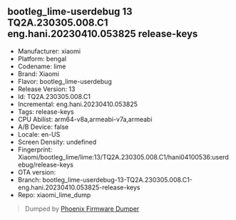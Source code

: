 ## bootleg_lime-userdebug 13 TQ2A.230305.008.C1 eng.hani.20230410.053825 release-keys
- Manufacturer: xiaomi
- Platform: bengal
- Codename: lime
- Brand: Xiaomi
- Flavor: bootleg_lime-userdebug
- Release Version: 13
- Id: TQ2A.230305.008.C1
- Incremental: eng.hani.20230410.053825
- Tags: release-keys
- CPU Abilist: arm64-v8a,armeabi-v7a,armeabi
- A/B Device: false
- Locale: en-US
- Screen Density: undefined
- Fingerprint: Xiaomi/bootleg_lime/lime:13/TQ2A.230305.008.C1/hani04100536:userdebug/release-keys
- OTA version: 
- Branch: bootleg_lime-userdebug-13-TQ2A.230305.008.C1-eng.hani.20230410.053825-release-keys
- Repo: xiaomi_lime_dump


>Dumped by [Phoenix Firmware Dumper](https://github.com/DroidDumps/phoenix_firmware_dumper)
